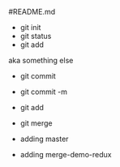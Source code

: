 #README.md
- git init
- git status
- git add

aka something else
- git commit
- git commit -m
- git add
- git merge 
- adding master

- adding merge-demo-redux